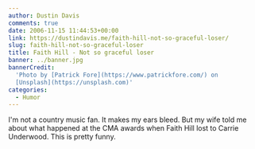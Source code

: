 ```yaml
---
author: Dustin Davis
comments: true
date: 2006-11-15 11:44:53+00:00
link: https://dustindavis.me/faith-hill-not-so-graceful-loser/
slug: faith-hill-not-so-graceful-loser
title: Faith Hill - Not so graceful loser
banner: ../banner.jpg
bannerCredit:
  'Photo by [Patrick Fore](https://www.patrickfore.com/) on
  [Unsplash](https://unsplash.com)'
categories:
  - Humor
---
```


I'm not a country music fan. It makes my ears bleed. But my wife told me about
what happened at the CMA awards when Faith Hill lost to Carrie Underwood. This
is pretty funny.

